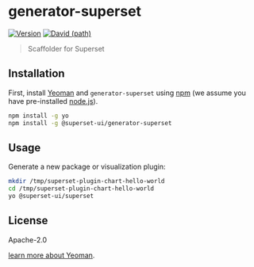 <!--
Licensed to the Apache Software Foundation (ASF) under one
or more contributor license agreements.  See the NOTICE file
distributed with this work for additional information
regarding copyright ownership.  The ASF licenses this file
to you under the Apache License, Version 2.0 (the
"License"); you may not use this file except in compliance
with the License.  You may obtain a copy of the License at

  http://www.apache.org/licenses/LICENSE-2.0

Unless required by applicable law or agreed to in writing,
software distributed under the License is distributed on an
"AS IS" BASIS, WITHOUT WARRANTIES OR CONDITIONS OF ANY
KIND, either express or implied.  See the License for the
specific language governing permissions and limitations
under the License.
-->

# generator-superset

[![Version](https://img.shields.io/npm/v/@superset-ui/generator-superset.svg?style=flat)](https://www.npmjs.com/package/@superset-ui/generator-superset)
[![David (path)](https://img.shields.io/david/apache-superset/superset-ui.svg?path=packages%2Fgenerator-superset&style=flat-square)](https://david-dm.org/apache-superset/superset-ui?path=packages/generator-superset)

> Scaffolder for Superset

## Installation

First, install [Yeoman](http://yeoman.io) and `generator-superset` using
[npm](https://www.npmjs.com/) (we assume you have pre-installed [node.js](https://nodejs.org/)).

```bash
npm install -g yo
npm install -g @superset-ui/generator-superset
```

## Usage

Generate a new package or visualization plugin:

```bash
mkdir /tmp/superset-plugin-chart-hello-world
cd /tmp/superset-plugin-chart-hello-world
yo @superset-ui/superset
```

## License

Apache-2.0

[learn more about Yeoman](http://yeoman.io/).
